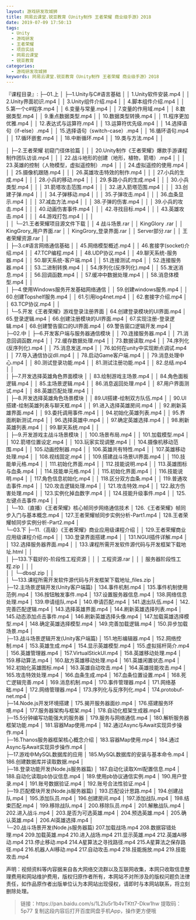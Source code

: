 ```yaml
---
layout: 游戏研发攻城狮
title: 网易云课堂.锐亚教育《Unity制作 王者荣耀 商业级手游》2018
date: 2019-07-09 17:50:13
tags:
  - Unity
  - 游戏研发
  - 王者荣耀
  - 项目实战
  - 网易云课堂
  - 锐亚教育
categories:
  - 游戏研发攻城狮
keywords: 网易云课堂.锐亚教育《Unity制作 王者荣耀 商业级手游》2018
---
```


『课程目录』: 
├─01.上
│  ├─1.Unity与C#语言基础
│  │      1.Unity软件安装.mp4
│  │      2.Unity界面初识.mp4
│  │      3.Unity组件介绍.mp4
│  │      4.脚本组件介绍.mp4
│  │      5.第一个c#程序.mp4
│  │      6.变量与常量.mp4
│  │      7.变量的作用域.mp4
│  │      8.数据类型.mp4
│  │      9.重点数据类型.mp4
│  │      10.数据类型转换.mp4
│  │      11.程序更加优雅.mp4
│  │      12.表达式与运算符.mp4
│  │      13.运算符优先级.mp4
│  │      14.选择语句（if-else）.mp4
│  │      15.选择语句（switch-case）.mp4
│  │      16.循环语句.mp4
│  │      17.循环嵌套.mp4
│  │      18.中断循环.mp4
│  │      19.类与方法.mp4
│  │  
<!-- more -->         
│  ├─2.王者荣耀 初窥门径体验篇
│  │  │  20.Unity制作《王者荣耀》爆款手游课程制作团队访谈.mp4
│  │  │  22.战斗地形的创建（地形，植物，箭塔）.mp4
│  │  │  23.英雄的控制（人物模型，虚拟遥控制）.mp4
│  │  │  24.虚拟遥控的使用.mp4
│  │  │  25.摄像机跟随.mp4
│  │  │  26.英雄攻击特效的制作.mp4
│  │  │  27.小兵的生成.mp4
│  │  │  28.小兵的移动.mp4
│  │  │  29.多路小兵的生成.mp4
│  │  │  30.小兵类型.mp4
│  │  │  31.箭塔攻击范围.mp4
│  │  │  32.进入箭塔范围.mp4
│  │  │  33.创建子弹.mp4
│  │  │  34.子弹移动.mp4
│  │  │  35.子弹攻击.mp4
│  │  │  36.血条显示.mp4
│  │  │  37.减血方法.mp4
│  │  │  38.子弹的伤害.mp4
│  │  │  39.小兵的攻击.mp4
│  │  │  40.动画伤害事件.mp4
│  │  │  42.寻找目标.mp4
│  │  │  43.英雄攻击.mp4
│  │  │  44.游戏打包.mp4
│  │  │  
│  │  └─21.王者荣耀项目源文件下载
│  │          4 战斗场景.rar
│  │          KingGlory .rar
│  │          KingGrory_用户界面.rar
│  │          KingGrory_登录界面.rar
│  │          Server部分.rar
│  │          王者荣耀资源.rar
│  │          
│  ├─3.c#语言网络通信基础
│  │      45.网络模型概述.mp4
│  │      46.套接字(socket)介绍.mp4
│  │      47.TCP编程.mp4
│  │      48.UDP协议.mp4
│  │      49.聊天系统-服务器.mp4
│  │      50.聊天系统-客户端.mp4
│  │      51.连接测试.mp4
│  │      52.连接服务器.mp4
│  │      53.二进制转换.mp4
│  │      54.序列化(反序列化).mp4
│  │      55.发送消息.mp4
│  │      56.回调函数.mp4
│  │      57.缓冲中数据处理.mp4
│  │      58.消息体模型.mp4
│  │      
│  ├─4.使用Windows服务开发基础网络通信
│  │      59.创建windows服务.mp4
│  │      60.创建Topshelf服务.mp4
│  │      61.引用log4net.mp4
│  │      62.套接字介绍.mp4
│  │      63.TCP协议.mp4
│  │      
│  └─5.开发《王者荣耀》游戏登录注册界面
│          64.创建登录模块的UI界面.mp4
│          65.登录逻辑.mp4
│          66.创建注册模块的UI界面.mp4
│          67.实现注册-登录逻辑.mp4
│          68.创建警告窗口的UI界面.mp4
│          69.警告窗口逻辑开发.mp4
│          
├─02.中
│  ├─6.开发客户端与服务器通信模块
│  │      70.连接服务器.mp4
│  │      71.消息回调函数.mp4
│  │      72.缓存数据处理.mp4
│  │      73.数据读取.mp4
│  │      74.序列化(反序列化).mp4
│  │      75.消息发送.mp4
│  │      76.如何在unity中实现断点调试.mp4
│  │      77.导入通信协议dll.mp4
│  │      78.启动Game客户端.mp4
│  │      79.消息处理中心.mp4
│  │      80.测试登录功能.mp4
│  │      81.测试注册功能.mp4
│  │      82.总结.mp4
│  │      
│  ├─7.开发选择英雄角色界面模块
│  │      83.绘制游戏主场景.mp4
│  │      84.角色面板逻辑.mp4
│  │      85.主场景逻辑.mp4
│  │      86.消息返回处理.mp4
│  │      87.用户界面测试.mp4
│  │      88.英雄匹配处理.mp4
│  │      
│  ├─8.开发选择英雄角色场景模块
│  │      89.UI搭建-绘制双方队伍.mp4
│  │      90.UI搭建-绘制英雄列表与聊天框.mp4
│  │      91.进入选择英雄房间.mp4
│  │      92.刷新英雄界面.mp4
│  │      93.委托调用事件.mp4
│  │      94.初始化英雄列表.mp4
│  │      95.界面刷新测试.mp4
│  │      96.选择英雄中.mp4
│  │      97.确定英雄选择.mp4
│  │      98.刷新英雄列表.mp4
│  │      99.聊天系统.mp4
│  │      
│  ├─9.开发游戏主战斗场景模块
│  │       100.场景布局.mp4
│  │       101.加载模型.mp4
│  │       102.箭塔位置设定.mp4
│  │       103.玩家实现调整.mp4
│  │       104.摄像机移动范围.mp4
│  │       105.动画控制器.mp4
│  │       106.英雄共有特性.mp4
│  │       107.英雄移动处理.mp4
│  │       108.视线固定.mp4
│  │       109.搭建战斗场景UI界面.mp4
│  │       110.技能单元格.mp4
│  │       111.初始化界面.mp4
│  │       112.技能说明.mp4
│  │       113.英雄图标与血条.mp4
│  │       114.技能单元格.mp4
│  │       115.初始化界面.mp4
│  │       116.技能说明.mp4
│  │       117.角色信息初始化.mp4
│  │       118.区分双方血条.mp4
│  │       119.普通攻击事件.mp4
│  │       120.攻击逻辑处理.mp4
│  │       121.攻击特效.mp4
│  │       122.敌方伤害处理.mp4
│  │       123.实例化掉血数字.mp4
│  │       124.技能升级事件.mp4
│  │       125.左键点击事件.mp4
│  │    
│  └─10.（直播）《王者荣耀》核心帧同步网络通信技术
│         126.《王者荣耀》帧同步入门与基本概念.mp4
│         127.王者荣耀帧同步实例分析-Part1.mp4
│         128.王者荣耀帧同步实例分析-Part2.mp4
│            
└─03.下
    ├─11.（高级）《王者荣耀》商业应用级课程介绍
    │  │  129.王者荣耀商业应用级课程介绍.mp4
    │  │  130.登录界面搭建.mp4
    │  │  131.NGUI插件详解.mp4
    │  │  132.选择服务器界面.mp4
    │  │  133.课程所需开发软件源代码与开发框架下载地址.html
    │  │  
    │  ├─133.下载好的-阶段性工程资源
    │  │  │  工程资源.rar
    │  │  │  服务器阶段性工程.zip
    │  │  │  
    │  │  └─dbsql.zip
    │  │          
    │  └─133.课程所需开发软件源代码与开发框架下载地址_files.zip
    │          
    ├─12.主场景逻辑开发(Unity客户端篇)
    │      134.事件机制.mp4
    │      135.事件机制使用范例.mp4
    │      136.按钮触发事件.mp4
    │      137.设置服务器信息.mp4
    │      138.网络信息处理.mp4
    │      139.申请组队.mp4
    │      140.申请匹配.mp4
    │      141.退出队伍.mp4
    │      142.完善匹配逻辑.mp4
    │      143.选择英雄界面.mp4
    │      144.刷新英雄选择列表.mp4
    │      145.动态添加点击事件.mp4
    │      146.刷新英雄选择头像.mp4
    │      147.加载英雄选择模型.mp4
    │      148.确定英雄选择模型.mp4
    │      149.完善加载逻辑.mp4
    │      150.异步加载场景.mp4
    │      
    ├─13.战斗场景逻辑开发(Unity客户端篇)
    │      151.地形编辑器.mp4
    │      152.网络控制.mp4
    │      153.英雄生成.mp4
    │      154.显示英雄模型.mp4
    │      155.虚拟摇杆简介.mp4
    │      156.英雄管理器.mp4
    │      157.VirtualStickUI.mp4
    │      158.英雄移动处理.mp4
    │      159.移动算法.mp4
    │      160.敌方英雄移动处理.mp4
    │      161.英雄闲置状态.mp4
    │      162.初始化英雄图标.mp4
    │      163.英雄自动攻击.mp4
    │      164.英雄技能攻击.mp4
    │      165.攻击特效处理.mp4
    │      166.血条生成.mp4
    │      167.血条位置设置.mp4
    │      168.死亡逻辑完善.mp4
    │      169.消息机制.mp4
    │      170.事件管理器.mp4
    │      171.网络基础.mp4
    │      172.网络管理器.mp4
    │      173.序列化与反序列化.mp4
    │      174.protobuf-net.mp4
    │      
    ├─14.Node.js开发环境搭建
    │      175.揭开服务器面纱.mp4
    │      176.搭建服务环境.mp4
    │      177.服务器架构与框架.mp4
    │      178.自动化框架生成器.mp4
    │      
    ├─15.5分钟编写功能强大的服务器
    │      179.服务与网络通信.mp4
    │      180.解析服务器框架功能.mp4
    │      181.容器Map使用.mp4
    │      182.通过Async与Await实现异步操作.mp4
    │      
    ├─16.Thanos服务器框架核心概念介绍
    │      183.容器Map使用.mp4
    │      184.通过Async与Await实现异步操作.mp4
    │      
    ├─17.游戏中MySQL数据库的应用
    │      185.MySQL数据库的安装与基本命令.mp4
    │      186.创建数据库并读取数据.mp4
    │      
    ├─18.登录功能开发(Node.js服务器篇)
    │      187.自动化读取Xml配置信息.mp4
    │      188.自动化读取pb协议信息.mp4
    │      189.使用pb协议通信实例.mp4
    │      190.用户登录.mp4
    │      191.账号数据验证.mp4
    │      192.账号合法性验证.mp4
    │      
    ├─19.匹配模块开发(Node.js服务器篇)
    │      193.匹配设计思路.mp4
    │      194.创建战队.mp4
    │      195.添加队员.mp4
    │      196.创建房间.mp4
    │      197.添加战队.mp4
    │      198.结束匹配.mp4
    │      199.移除战队.mp4
    │      200.移除队员.mp4
    │      201.解散战队.mp4
    │      202.进入战斗.mp4
    │      203.是否为可选英雄.mp4
    │      204.预选英雄.mp4
    │      205.确认英雄.mp4
    │      206.AI英雄选择.mp4
    │      
    └─20.战斗场景开发(Node.js服务器篇)
            207.加载战场.mp4
            208.数据容错处理.mp4
            209.加载英雄.mp4
            210.进入战场.mp4
            211.显示英雄.mp4
            212.英雄AI移动.mp4
            213.停止移动.mp4
            214.A星算法之寻找路径.mp4
            215.A星算法之保存路径.mp4
            216.机器人AI移动.mp4
            217.自动攻击.mp4
            218.技能施放.mp4
            219.技能攻击.mp4

<div class="post-copyright">
    <div class="post-copyright__author">
      <span class="post-copyright-meta">声明：视频资料等内容据来自各大网络交流群以及互联网收集，本网只收取信息整理费用和网站维护费用，版权归原作者所有，本网站不对所涉及的版权问题负法律责任，如作品原作者出版单位认为本网站出现侵权，请即时与本网站联系，将立刻删除处理。 </span>
    </div>
</div>

<blockquote class="blockquote-center">
链接：https://pan.baidu.com/s/1L2Iu5r1b4vTKtt7-Dkw1hw 
提取码：5p77 
复制这段内容后打开百度网盘手机App，操作更方便哦
</blockquote>

